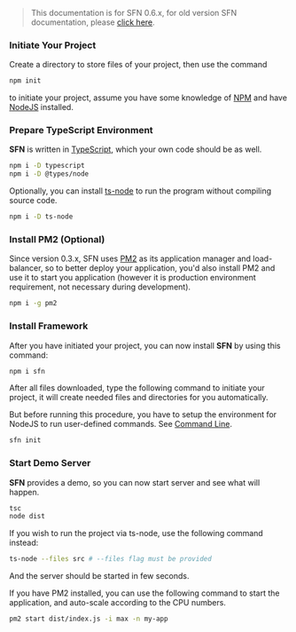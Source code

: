 <!-- title: Getting Start; order: 1 -->

>This documentation is for SFN 0.6.x, for old version SFN documentation, please 
> [click here](/docs/v0.5.x/getting-started).

### Initiate Your Project

Create a directory to store files of your project, then use the command

```sh
npm init
```

to initiate your project, assume you have some knowledge of 
[NPM](https://www.npmjs.com/) and have [NodeJS](https://nodejs.org) installed.

### Prepare TypeScript Environment

**SFN** is written in [TypeScript](https://www.typescriptlang.org), which your
own code should be as well.

```sh
npm i -D typescript
npm i -D @types/node
```

Optionally, you can install [ts-node](https://github.com/TypeStrong/ts-node) to
run the program without compiling source code.

```sh
npm i -D ts-node
```

### Install PM2 (Optional)

Since version 0.3.x, SFN uses [PM2](https://pm2.io) as its application manager 
and load-balancer, so to better deploy your application, you'd also install PM2
and use it to start you application (however it is production environment 
requirement, not necessary during development).

```sh
npm i -g pm2
```

### Install Framework

After you have initiated your project, you can now install **SFN** by using 
this command:

```sh
npm i sfn
```

After all files downloaded, type the following command to initiate your project,
it will create needed files and directories for you automatically.

But before running this procedure, you have to setup the environment for NodeJS 
to run user-defined commands. See [Command Line](./command-line).

```sh
sfn init
```

### Start Demo Server

**SFN** provides a demo, so you can now start server and see what will happen.

```sh
tsc
node dist
```

If you wish to run the project via ts-node, use the following command instead:

```sh
ts-node --files src # --files flag must be provided
```

And the server should be started in few seconds.

If you have PM2 installed, you can use the following command to start the 
application, and auto-scale according to the CPU numbers.

```sh
pm2 start dist/index.js -i max -n my-app
```